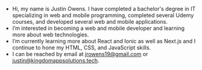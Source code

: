 - Hi, my name is Justin Owens. I have completed a bachelor's degree in IT specializing in web and mobile programming, completed several Udemy courses, and developed several web and mobile applications.
- I’m interested in becoming a web and mobile developer and learning more about web technologies.
- I’m currently learning more about React and Ionic as well as Next.js and I continue to hone my HTML, CSS, and JavaScript skills.
- I can be reached by email at jrowens19@gmail.com or justin@kingdomappsolutions.tech.
